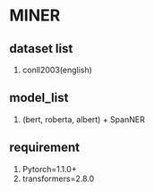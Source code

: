 # MINER


## dataset list

1. conll2003(english)

## model_list

1. (bert, roberta, albert) + SpanNER

## requirement

1. Pytorch=1.1.0+
2. transformers=2.8.0


